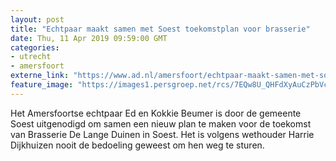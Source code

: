 ```yaml
---
layout: post
title: "Echtpaar maakt samen met Soest toekomstplan voor brasserie"
date: Thu, 11 Apr 2019 09:59:00 GMT
categories: 
- utrecht 
- amersfoort 
externe_link: "https://www.ad.nl/amersfoort/echtpaar-maakt-samen-met-soest-toekomstplan-voor-brasserie~aad3b89b/"
feature_image: "https://images1.persgroep.net/rcs/7EQw8U_QHFdXyAuCzPbVcPdgEBo/diocontent/144332052/_fitwidth/400/?appId=21791a8992982cd8da851550a453bd7f&quality=0.7"
---
```


Het Amersfoortse echtpaar Ed en Kokkie Beumer is door de gemeente Soest uitgenodigd om samen een nieuw plan te maken voor de toekomst van Brasserie De Lange Duinen in Soest. Het is volgens wethouder Harrie Dijkhuizen nooit de bedoeling geweest om hen weg te sturen.

